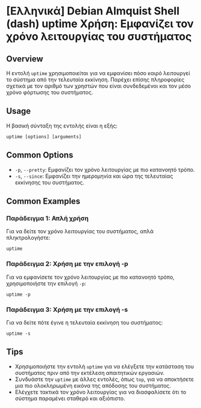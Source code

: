 # [Ελληνικά] Debian Almquist Shell (dash) uptime Χρήση: Εμφανίζει τον χρόνο λειτουργίας του συστήματος

## Overview
Η εντολή `uptime` χρησιμοποιείται για να εμφανίσει πόσο καιρό λειτουργεί το σύστημα από την τελευταία εκκίνηση. Παρέχει επίσης πληροφορίες σχετικά με τον αριθμό των χρηστών που είναι συνδεδεμένοι και τον μέσο χρόνο φόρτωσης του συστήματος.

## Usage
Η βασική σύνταξη της εντολής είναι η εξής:

```
uptime [options] [arguments]
```

## Common Options
- `-p`, `--pretty`: Εμφανίζει τον χρόνο λειτουργίας με πιο κατανοητό τρόπο.
- `-s`, `--since`: Εμφανίζει την ημερομηνία και ώρα της τελευταίας εκκίνησης του συστήματος.

## Common Examples
### Παράδειγμα 1: Απλή χρήση
Για να δείτε τον χρόνο λειτουργίας του συστήματος, απλά πληκτρολογήστε:

```
uptime
```

### Παράδειγμα 2: Χρήση με την επιλογή -p
Για να εμφανίσετε τον χρόνο λειτουργίας με πιο κατανοητό τρόπο, χρησιμοποιήστε την επιλογή `-p`:

```
uptime -p
```

### Παράδειγμα 3: Χρήση με την επιλογή -s
Για να δείτε πότε έγινε η τελευταία εκκίνηση του συστήματος:

```
uptime -s
```

## Tips
- Χρησιμοποιήστε την εντολή `uptime` για να ελέγξετε την κατάσταση του συστήματος πριν από την εκτέλεση απαιτητικών εργασιών.
- Συνδυάστε την `uptime` με άλλες εντολές, όπως `top`, για να αποκτήσετε μια πιο ολοκληρωμένη εικόνα της απόδοσης του συστήματος.
- Ελέγχετε τακτικά τον χρόνο λειτουργίας για να διασφαλίσετε ότι το σύστημα παραμένει σταθερό και αξιόπιστο.
